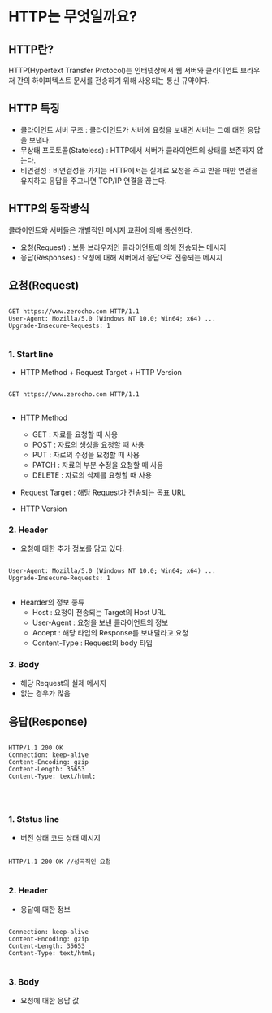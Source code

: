 # HTTP는 무엇일까요?
## HTTP란?
HTTP(Hypertext Transfer Protocol)는 인터넷상에서 웹 서버와 클라이언트 브라우저 간의 하이퍼텍스트 문서를 전송하기 위해 사용되는 통신 규약이다. 

## HTTP 특징
+ 클라이언트 서버 구조
: 클라이언트가 서버에 요청을 보내면 서버는 그에 대한 응답을 보낸다.
+ 무상태 프로토콜(Stateless)
: HTTP에서 서버가 클라이언트의 상태를 보존하지 않는다.
+ 비연결성 
: 비연결성을 가지는 HTTP에서는 실제로 요청을 주고 받을 때만 연결을 유지하고 응답을 주고나면 TCP/IP 연결을 끊는다.

## HTTP의 동작방식
클라이언트와 서버들은 개별적인 메시지 교환에 의해 통신한다. 
+ 요청(Request) : 보통 브라우저인 클라이언트에 의해 전송되는 메시지
+ 응답(Responses) : 요청에 대해 서버에서 응답으로 전송되는 메시지

## 요청(Request)
<pre>
<code>
GET https://www.zerocho.com HTTP/1.1
User-Agent: Mozilla/5.0 (Windows NT 10.0; Win64; x64) ...
Upgrade-Insecure-Requests: 1
</code>
</pre>

### 1. Start line
+ HTTP Method + Request Target + HTTP Version
<pre>
<code>
GET https://www.zerocho.com HTTP/1.1
</code>
</pre>

+ HTTP Method
    - GET : 자료를 요청할 때 사용
    - POST : 자료의 생성을 요청할 때 사용
    - PUT : 자료의 수정을 요청할 때 사용
    - PATCH : 자료의 부분 수정을 요청할 때 사용
    - DELETE : 자료의 삭제를 요청할 때 사용

+ Request Target : 해당 Request가 전송되는 목표 URL
+ HTTP Version

### 2. Header
+ 요청에 대한 추가 정보를 담고 있다.
<pre>
<code>
User-Agent: Mozilla/5.0 (Windows NT 10.0; Win64; x64) ...
Upgrade-Insecure-Requests: 1
</code>
</pre>

+ Hearder의 정보 종류
    - Host : 요청이 전송되는 Target의 Host URL
    - User-Agent : 요청을 보낸 클라이언트의 정보
    - Accept : 해당 타입의 Response를 보내달라고 요청
    - Content-Type : Request의 body 타입

### 3. Body
+ 해당 Request의 실제 메시지
+ 없는 경우가 많음

## 응답(Response)
<pre>
<code>
HTTP/1.1 200 OK
Connection: keep-alive
Content-Encoding: gzip												 
Content-Length: 35653
Content-Type: text/html;

<!DOCTYPE html><html lang="ko" data-reactroot=""><head><title...>
</code>
</pre>

### 1. Ststus line
+ 버전 상태 코드 상태 메시지
<pre>
<code>
HTTP/1.1 200 OK //성곡적인 요청
</code>
</pre>

### 2. Header
+ 응답에 대한 정보
<pre>
<code>
Connection: keep-alive
Content-Encoding: gzip												 
Content-Length: 35653
Content-Type: text/html;
</code>
</pre>

### 3. Body
+ 요청에 대한 응답 값
<pre>
<code>
<!DOCTYPE html><html lang="ko" data-reactroot=""><head><title...>
</code>
</pre>